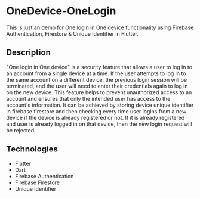 # OneDevice-OneLogin
This is just an demo for One login in One device functionality using Firebase Authentication, Firestore & Unique Identifier in Flutter.

## Description

"One login in One device" is a security feature that allows a user to log in to an account from a single device at a time. If the user attempts to log in to the same account on a different device, the previous login session will be terminated, and the user will need to enter their credentials again to log in on the new device. This feature helps to prevent unauthorized access to an account and ensures that only the intended user has access to the account's information.
It can be achieved by storing device unique identifier in firebase firestore and then checking every time user logins from a new device if the device is already registered or not. If it is already registered and user is already logged in on that device, then the new login request will be rejected.

## Technologies
- Flutter
- Dart
- Firebase Authentication
- Firebase Firestore
- Unique Identifier
